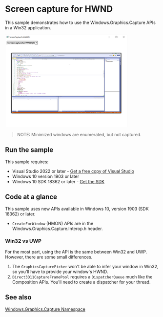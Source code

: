 # Screen capture for HWND

This sample demonstrates how to use the Windows.Graphics.Capture APIs in a Win32 application.

![Screen capture UI](../../images/screen-capture-win32.png)

> NOTE: Minimized windows are enumerated, but not captured.

## Run the sample

This sample requires:

- Visual Studio 2022 or later - [Get a free copy of Visual Studio](http://go.microsoft.com/fwlink/?LinkID=280676)
- Windows 10 version 1903 or later
- Windows 10 SDK 18362 or later - [Get the SDK](https://developer.microsoft.com/windows/downloads/windows-10-sdk)

## Code at a glance

This sample uses new APIs available in Windows 10, version 1903 (SDK 18362) or later.

- `CreateForWindow` (HMON) APIs are in the Windows.Graphics.Capture.Interop.h header.

### Win32 vs UWP

For the most part, using the API is the same between Win32 and UWP. However, there are some small differences.

1. The `GraphicsCapturePicker` won't be able to infer your window in Win32, so you'll have to provide your window's HWND.
2. `Direct3D11CaptureFramePool` requires a `DispatcherQueue` much like the Composition APIs. You'll need to create a dispatcher for your thread.

## See also

[Windows.Graphics.Capture Namespace](https://docs.microsoft.com/uwp/api/windows.graphics.capture)
